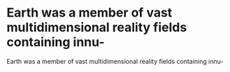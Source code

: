 # Earth was a member of vast multidimensional reality fields containing innu-

Earth was a member of vast multidimensional reality fields containing innu-